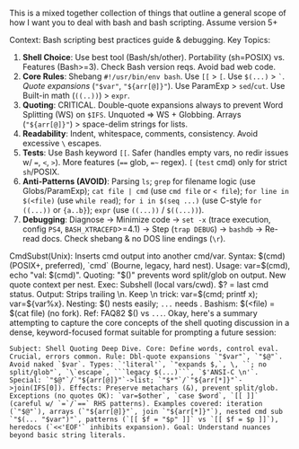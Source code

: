 This is a mixed together collection of things that outline a general scope of how I want you to deal with bash and bash scripting.  Assume version 5+

Context: Bash scripting best practices guide & debugging.
Key Topics:
1.  **Shell Choice**: Use best tool (Bash/sh/other). Portability (sh=POSIX) vs. Features (Bash>=3). Check Bash version reqs. Avoid bad web code.
2.  **Core Rules**: Shebang `#!/usr/bin/env bash`. Use `[[` > `[`. Use `$(...)` > `` ` ``. *Quote expansions* (`"$var"`, `"${arr[@]}"`). Use ParamExp > `sed`/`cut`. Use Built-in math (`((..))`) > `expr`.
3.  **Quoting**: CRITICAL. Double-quote expansions always to prevent Word Splitting (WS) on `$IFS`. Unquoted => WS + Globbing. Arrays (`"${arr[@]}"`) > space-delim strings for lists.
4.  **Readability**: Indent, whitespace, comments, consistency. Avoid excessive `\` escapes.
5.  **Tests**: Use Bash keyword `[[`. Safer (handles empty vars, no redir issues w/ `=`, `<`, `>`). More features (`==` glob, `=~` regex). `[` (`test` cmd) only for strict `sh`/POSIX.
6.  **Anti-Patterns (AVOID)**: Parsing `ls`; `grep` for filename logic (use Globs/ParamExp); `cat file | cmd` (use `cmd file` or `< file`); `for line in $(<file)` (use `while read`); `for i in $(seq ...)` (use C-style `for ((...))` or `{a..b}`); `expr` (use `((...))` / `$((...))`).
7.  **Debugging**: Diagnose -> Minimize code -> `set -x` (trace execution, config `PS4`, `BASH_XTRACEFD`>=4.1) -> Step (`trap DEBUG`) -> `bashdb` -> Re-read docs. Check shebang & no DOS line endings (`\r`).

CmdSubst(Unix): Inserts cmd output into another cmd/var.
Syntax: $(cmd) (POSIX+, preferred), `cmd` (Bourne, legacy, hard nest).
Usage: var=$(cmd), echo "val: $(cmd)".
Quoting: "$()" prevents word split/glob on output. New quote context per nest.
Exec: Subshell (local vars/cwd). $? = last cmd status.
Output: Strips trailing \n. Keep \n trick: var=$(cmd; printf x); var=${var%x}.
Nesting: $() nests easily; `...` needs \.
Bashism: $(<file) = $(cat file) (no fork).
Ref: FAQ82 $() vs `...`.
Okay, here's a summary attempting to capture the core concepts of the shell quoting discussion in a dense, keyword-focused format suitable for prompting a future session:

```
Subject: Shell Quoting Deep Dive. Core: Define words, control eval. Crucial, errors common. Rule: Dbl-quote expansions `"$var"`, `"$@"`. Avoid naked `$var`. Types: `'literal'`, `"expands $,`, \, ``; no split/glob"`, `\`escape`, ```legacy $(...)```, `$'ANSI-C \n'`. Special: `"$@"`/`"${arr[@]}"`->list; `"$*"`/`"${arr[*]}"`->join(IFS[0]). Effects: Preserve metachars (&), prevent split/glob. Exceptions (no quotes OK): `var=$other`, `case $word`, `[[ ]]` (careful w/ `=`/`==` RHS patterns). Examples covered: iteration (`"$@"`), arrays (`"${arr[@]}"`, join `"${arr[*]}"`), nested cmd sub `"$(... "$var")"`, patterns (`[[ $f = "$p" ]]` vs `[[ $f = $p ]]`), heredocs (`<<'EOF'` inhibits expansion). Goal: Understand nuances beyond basic string literals.
```



